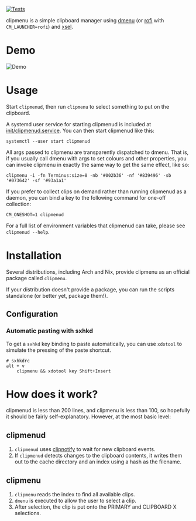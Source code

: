 [![Tests](https://img.shields.io/travis/cdown/clipmenu/develop.svg)](https://travis-ci.org/cdown/clipmenu)

clipmenu is a simple clipboard manager using [dmenu][] (or [rofi][] with
`CM_LAUNCHER=rofi`) and [xsel][].

# Demo

![Demo](https://cloud.githubusercontent.com/assets/660663/24079784/6f76da94-0c88-11e7-8251-40b1f02ebf3c.gif)

# Usage

Start `clipmenud`, then run `clipmenu` to select something to put on the
clipboard.

A systemd user service for starting clipmenud is included at
[init/clipmenud.service](https://github.com/cdown/clipmenu/blob/develop/init/clipmenud.service).
You can then start clipmenud like this:

    systemctl --user start clipmenud

All args passed to clipmenu are transparently dispatched to dmenu. That is, if
you usually call dmenu with args to set colours and other properties, you can
invoke clipmenu in exactly the same way to get the same effect, like so:

    clipmenu -i -fn Terminus:size=8 -nb '#002b36' -nf '#839496' -sb '#073642' -sf '#93a1a1'

If you prefer to collect clips on demand rather than running clipmenud as a
daemon, you can bind a key to the following command for one-off collection:

    CM_ONESHOT=1 clipmenud

For a full list of environment variables that clipmenud can take, please see
`clipmenud --help`.

# Installation

Several distributions, including Arch and Nix, provide clipmenu as an official
package called `clipmenu`.

If your distribution doesn't provide a package, you can run the scripts
standalone (or better yet, package them!).

## Configuration
### Automatic pasting with sxhkd
To get a `sxhkd` key binding to paste automatically, you can use `xdotool` to simulate the pressing of the paste shortcut.

```
# sxhkdrc
alt + v
    clipmenu && xdotool key Shift+Insert
```

# How does it work?

clipmenud is less than 200 lines, and clipmenu is less than 100, so hopefully
it should be fairly self-explanatory. However, at the most basic level:

## clipmenud

1. `clipmenud` uses [clipnotify](https://github.com/cdown/clipnotify) to wait
   for new clipboard events.
2. If `clipmenud` detects changes to the clipboard contents, it writes them out
   to the cache directory and an index using a hash as the filename.

## clipmenu

1. `clipmenu` reads the index to find all available clips.
2. `dmenu` is executed to allow the user to select a clip.
3. After selection, the clip is put onto the PRIMARY and CLIPBOARD X
   selections.

[dmenu]: http://tools.suckless.org/dmenu/
[rofi]: https://github.com/DaveDavenport/Rofi
[xsel]: http://www.vergenet.net/~conrad/software/xsel/
